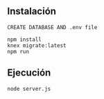 ## Instalación

```shell
CREATE DATABASE AND .env file

npm install
knex migrate:latest
npm run
```

## Ejecución
```
node server.js
```
